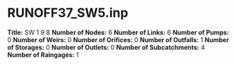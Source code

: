 # RUNOFF37_SW5.inp
**Title:**  SW 1 9 8
**Number of Nodes:** 6
**Number of Links:** 6
**Number of Pumps:** 0
**Number of Weirs:** 0
**Number of Orifices:** 0
**Number of Outfalls:** 1
**Number of Storages:** 0
**Number of Outlets:** 0
**Number of Subcatchments:** 4
**Number of Raingages:** 1
